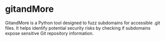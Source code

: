 # gitandMore
GitandMore is a Python tool designed to fuzz subdomains for accessible .git files. It helps identify potential security risks by checking if subdomains expose sensitive Git repository information.

